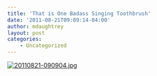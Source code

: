 ```yaml
---
title: 'That is One Badass Singing Toothbrush'
date: '2011-08-21T09:09:14-04:00'
author: mdaughtrey
layout: post
categories:
    - Uncategorized
---
```


[![20110821-090904.jpg](/assets/uploads/2011/08/20110821-090904.jpg)](/assets/uploads/2011/08/20110821-090904.jpg)
